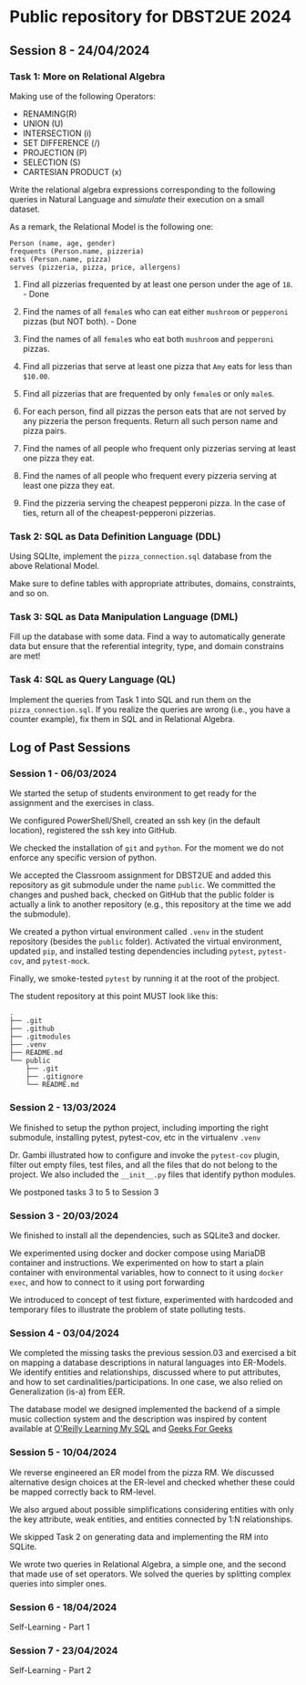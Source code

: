 # Public repository for DBST2UE 2024

## Session 8 - 24/04/2024

### Task 1: More on Relational Algebra

Making use of the following Operators:

- RENAMING(R)
- UNION (U)
- INTERSECTION (i)
- SET DIFFERENCE (/)
- PROJECTION (P)
- SELECTION (S)
- CARTESIAN PRODUCT (x)

Write the relational algebra expressions corresponding to the following queries in Natural Language and *simulate* their execution on a small dataset.

As a remark, the Relational Model is the following one:

```
Person (name, age, gender)
frequents (Person.name, pizzeria)
eats (Person.name, pizza) 
serves (pizzeria, pizza, price, allergens)
```


1. Find all pizzerias frequented by at least one person under the age of `18`. - Done

2. Find the names of all `female`s who can eat either `mushroom` or `pepperoni` pizzas (but NOT both). - Done

3. Find the names of all `female`s who eat both `mushroom` and `pepperoni` pizzas.

4. Find all pizzerias that serve at least one pizza that `Amy` eats for less than `$10.00`.

5. Find all pizzerias that are frequented by only `female`s or only `male`s.

6. For each person, find all pizzas the person eats that are not served by any pizzeria the person frequents. Return all such person name and pizza pairs.

7. Find the names of all people who frequent only pizzerias serving at least one pizza they eat.

8. Find the names of all people who frequent every pizzeria serving at least one pizza they eat.

9. Find the pizzeria serving the cheapest pepperoni pizza. In the case of ties, return all of the cheapest-pepperoni pizzerias.

### Task 2: SQL as Data Definition Language (DDL)

Using SQLIte, implement the `pizza_connection.sql` database from the above Relational Model.

Make sure to define tables with appropriate attributes, domains, constraints, and so on.

### Task 3: SQL as Data Manipulation Language (DML)

Fill up the database with some data. Find a way to automatically generate data but ensure that the referential  integrity, type, and domain  constrains are met!

### Task 4: SQL as Query Language (QL)

Implement the queries from Task 1 into SQL and run them on the `pizza_connection.sql`. If you realize the queries are wrong (i.e., you have a counter example), fix them in SQL and in Relational Algebra.

## Log of Past Sessions

### Session 1 - 06/03/2024

We started the setup of students environment to get ready for the assignment and the exercises in class.

We configured PowerShell/Shell, created an ssh key (in the default location), registered the ssh key into GitHub. 

We checked the installation of `git` and `python`. For the moment we do not enforce any specific version of python.

We accepted the Classroom assignment for DBST2UE and added this repository as git submodule under the name `public`. We committed the changes and pushed back, checked on GitHub that the public folder is actually a link to another repository (e.g., this repository at the time we add the submodule).

We created a python virtual environment called `.venv` in the student repository (besides the `public` folder). Activated the virtual environment, updated `pip`, and installed testing dependencies including `pytest`, `pytest-cov`, and `pytest-mock`. 

Finally, we smoke-tested `pytest` by running it at the root of the probject.

The student repository at this point MUST look like this:

```
.
├── .git
├── .github
├── .gitmodules
├── .venv
├── README.md
└── public
    ├── .git
    ├── .gitignore
    └── README.md
```



### Session 2 - 13/03/2024

We finished to setup the python project, including importing the right submodule, installing pytest, pytest-cov, etc in the virtualenv `.venv`

Dr. Gambi illustrated how to configure and invoke the `pytest-cov` plugin, filter out empty files, test files, and all the files that do not belong to the project. We also included the `__init__.py` files that identify python modules.

We postponed tasks 3 to 5 to Session 3

### Session 3 - 20/03/2024

We finished to install all the dependencies, such as SQLite3 and docker. 

We experimented using docker and docker compose using MariaDB container and instructions. We experimented on how to start a plain container with environmental variables, how to connect to it using `docker exec`, and how to connect to it using port forwarding

We introduced to concept of test fixture, experimented with hardcoded and temporary files to illustrate the problem of state polluting tests.

### Session 4 - 03/04/2024

We completed the missing tasks the previous session.03 and exercised a bit on mapping a database descriptions in natural languages into ER-Models. We identify entities and relationships, discussed where to put attributes, and how to set cardinalities/participations. In one case, we also relied on Generalization (is-a) from EER.

The database model we designed implemented the backend of a simple music collection system and the description was inspired by content available at [O'Reilly Learning My SQL](https://www.oreilly.com/library/view/learning-mysql/0596008643/ch04s04.html) and [Geeks For Geeks](https://www.geeksforgeeks.org/how-to-design-a-database-for-music-streaming-app/)

### Session 5 - 10/04/2024

We reverse engineered an ER model from the pizza RM. We discussed alternative design choices at the ER-level and checked whether these could be mapped correctly back to RM-level. 

We also argued about possible simplifications considering entities with only the key attribute, weak entities, and entities connected  by 1:N relationships.

We skipped Task 2 on generating data and implementing the RM into SQLite.

We wrote two queries in Relational Algebra, a simple one, and the second that made use of set operators. We solved the queries by splitting complex queries into simpler ones.

### Session 6 - 18/04/2024

Self-Learning - Part 1

### Session 7 - 23/04/2024

Self-Learning - Part 2

